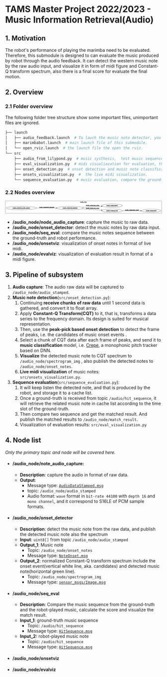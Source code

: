 # TAMS Master Project 2022/2023 - Music Information Retrieval(Audio)

## 1. Motivation

The robot's performance of playing the marimba need to be evaluated. Therefore, this submodule is designed to can evaluate the music produced by robot through the audio feedback. It can detect the western music note by the raw audio input, and visualize it in form of midi figure and  Constant-Q transform spectrum, also there is a final score for evaluate the final motion.

## 2. Overview

### 2.1 Folder overview

The following folder tree structure show some important files, unimportant files are ignored.

```bash
├── launch
│   ├── audio_feedback.launch  # To lauch the music note detector, you can tune the parametes here.
│   ├── marimbabot.launch  # main launch file of this submodule.
│   └── open_rviz.launch  # the launch file the open the rviz.
└── src
    ├── audio_from_lilypond.py  # music systhesis,  test music sequence to audio music 
    ├── eval_visualization.py  # midi visualiazation for evaluation, the mismatch the note wil be shown here.
    ├── onset_detection.py  # onset detection and music note classification, also spectrum visualization.
    ├── onsets_visualization.py  #  the live midi visualization.
    └── sequence_evaluation.py  # music evaluation, compare the groundtruth with the robot performance.
```

### 2.2 Nodes overview

<img src="./README.assets/image-20231004133827966.png" alt="image-20231004133827966" />

-   **/audio_node/node_audio_capture**: capture the music to raw data.
-   **/audio_node/onset_detector**: detect the music notes by raw data input.
-   **/audio_node/seq_eval**: compare the music notes sequence between the ground-truth and robot performance.
-   **/audio_node/onsetviz**: visualization of onset notes in format of live midi. 
-   **/audio_node/evalviz**: visualization of evaluation result in format of a midi figure. 

## 3. Pipeline of subsystem 

1.  **Audio capture**:
    The audio raw data will be captured to `/audio_node/audio_stamped`.
2.  **Music note detection**(`src/onset_detection.py`): 
    1.   Continuing **receive chunks** **of raw data** until 1 second data is gathered, and convert it to float array.
    2.  Apply **Constant-Q Transform(CQT)** to it, that is, transforms a data series to the frequency domain. Its design is suited for musical representation.
    3.  Then, use the **peak-pick based onset detection** to detect the frame of peaks, i.e. the candidates of music onset events .
    4.  Select a chunk of  CQT data after each frame of peaks, and send it to **music classification** model, i.e. [Crepe](https://github.com/marl/crepe), a monophonic pitch tracker based on DNN.
    5.  **Visualize** the detected music note to CQT spectrum to `/audio_node/spectrogram_img` , also publish the detected notes to `/audio_node/onset_notes`.
    6.  **Live midi visualization** of music notes: `src/onsets_visualization.py`.
3.  **Sequence evaluation**(`src/sequence_evaluation.py`):
    1.   It will keep listen the detected note, and that is produced by the robot, and storage it to a cache list.
    2.  Once a ground-truth is received from topic `/audio/hit_sequence`, it will retrieve the related music note in cache list according to the time slot of the ground-truth.
    3.  Then compare two sequence and get the matched result. And publish the matched results to `/audio_node/match_result`.
    4.  Visualization of evaluation results: `src/eval_visualization.py`

## 4. Node list

*Only the primary topic and node will be covered here.*

-   #### /audio_node/note_audio_capture:

    -   **Description**: capture the audio in format of raw data.
    -   **Output**:
        -   Message type: [`AudioDataStamped.msg`](https://github.com/ros-drivers/audio_common/blob/master/audio_common_msgs/msg/AudioDataStamped.msg)
        -   topic: `/audio_node/audio_stamped`
        -   Audio format: `wave` format in `bit-rate 44100` with `depth 16` and `mono channel`, and it correspond to S16LE of PCM sample formats.

-   #### /audio_node/onset_detector

    -   **Description**: detect the music note from the raw data, and publish the detected music note also the spectrum
    -   **Input**: `uint8[]` from topic `/audio_node/audio_stamped`
    -   **Output_1**: Music note
        -   Topic: `/audio_node/onset_notes`	
        -   Message type: [`NoteOnset.msg`](../marimbabot_msgs/msg/NoteOnset.msg)
    -   **Output_2**: normalized Constant-Q transform spectrum include the onset event(vertical white line, aka. candidates) and detected music note(horizontal green line).
        -   Topic: `/audio_node/spectrogram_img` 
        -   Message type: [`sensor_msgs/Image.msg`](http://docs.ros.org/en/noetic/api/sensor_msgs/html/msg/Image.html)

-   #### /audio_node/seq_eval

    -   **Description**: Compare the music sequence from the ground-truth and the robot-played music, calculate the score and  visualize the match result.
    -   **Input_1**: ground-truth music sequence
        -   Topic: `/audio/hit_sequence`
        -   Message type: [`HitSequence.msg`](../marimbabot_msgs/msg/HitSequence.msg)
    -   **Input_2:** robot-played music note
        -   Topic: `/audio/hit_sequence`
        -   Message type: [`HitSequence.msg`](../marimbabot_msgs/msg/HitSequence.msg)

-   #### /audio_node/onsetviz

-   #### /audio_node/evalviz
